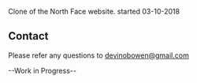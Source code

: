 Clone of the North Face website.
started 03-10-2018


## Contact
Please refer any questions to devinobowen@gmail.com

--Work in Progress--